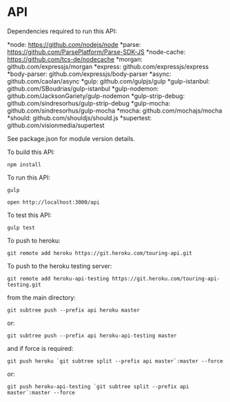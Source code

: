 # API
Dependencies required to run this API:

*node: https://github.com/nodejs/node
*parse: https://github.com/ParsePlatform/Parse-SDK-JS
*node-cache: https://github.com/tcs-de/nodecache
*morgan: github.com/expressjs/morgan
*express: github.com/expressjs/express
*body-parser: github.com/expressjs/body-parser
*async: github.com/caolan/async
*gulp: github.com/gulpjs/gulp
*gulp-istanbul: github.com/SBoudrias/gulp-istanbul
*gulp-nodemon: github.com/JacksonGariety/gulp-nodemon
*gulp-strip-debug: github.com/sindresorhus/gulp-strip-debug
*gulp-mocha: github.com/sindresorhus/gulp-mocha
*mocha: github.com/mochajs/mocha
*should: github.com/shouldjs/should.js
*supertest: github.com/visionmedia/supertest

See package.json for module version details.


To build this API:

```npm install```

To run this API:

```gulp```

```open http://localhost:3000/api```

To test this API:

```gulp test```

To push to heroku:

```git remote add heroku https://git.heroku.com/touring-api.git```

To push to the heroku testing server:

```git remote add heroku-api-testing https://git.heroku.com/touring-api-testing.git```

from the main directory:

```git subtree push --prefix api heroku master```

or:

```git subtree push --prefix api heroku-api-testing master```

and if force is required:

```git push heroku `git subtree split --prefix api master`:master --force```

or:

```git push heroku-api-testing `git subtree split --prefix api master`:master --force```

